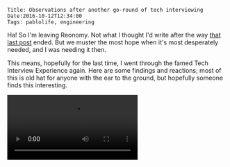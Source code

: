     Title: Observations after another go-round of tech interviewing
    Date:2016-10-12T12:34:00
    Tags: pablolife, engineering

Ha! So I'm leaving Reonomy. Not what I thought I'd write after the way [that
last post][29] ended. But we muster the most hope when it's most desperately
needed, and I was needing it then.

This means, hopefully for the last time, I went through the famed Tech Interview
Experience again. Here are some findings and reactions; most of this is old hat
for anyone with the ear to the ground, but hopefully someone finds this
interesting.

<video src="/img/2016/10/skeletor_exit.webm" loop="true" autoplay="true" />

<!-- more -->

## "Hopefully for the last time"?

There's a great passage in a favorite essay [_"Don't Call Yourself A Programmer,
And Other Career Advice"_][1]:

> **"Read ad. Send in resume. Go to job interview. Receive offer.” is the
> exception, not the typical case, for getting employment:** Most jobs are never
> available publicly, just like most worthwhile candidates are not available
> publicly (see [here][2]). Information about the position travels at approximately
> the speed of beer, sometimes lubricated by email. The decisionmaker at a
> company knows he needs someone. He tells his friends and business contacts.
> One of them knows someone — family, a roommate from college, someone they met
> at a conference, an ex-colleague, whatever. Introductions are made, a meeting
> happens, and they achieve agreement in principle on the job offer. Then the
> resume/HR department/formal offer dance comes about.

Perusing my public code, I've written [C code to build an obscure data structure
in a custom binary protocol][3], [Erlang code to read it][4] and [subsequently
play Scrabble with it][5], and [a terminal client in Ruby that wraps ncurses][6]
to interface with it. I've written [Go code to do OAuth on the Twitter API
without a library][7]. Most of that was done ~3-5 years ago, more recently I
wrote [a web app in Erlang][8].

And while I try to be humble, if I'm being honest it's hard to come out of the
last two startups I've had and feel anything other than that I was one of the
most effective and impactful engineers there. I wrote [the API backend that
powered two products][9], and for the previous gig I wrote 2.5 Android apps,
each in about 4-5 weeks ([1][10], [2][11], [3][12]).

So while I understand employers need to protect themselves and [too many
applicants can't program _anything_][13], it still feels pretty demeaning to
have to log into CoderPad and have someone ask me to write a function to
flatten a list while they watch, then get rejected because I had shaky fingers
hiding from a current employer at a Starbucks, or because I burned 15 minutes
because that was when I got bitten [that Ruby `puts` does something different
when you feed it an array][15] or somesuch.

So a personal goal of mine: for gigs after this one, either [start my own
company][14], or have built a network (and subsequently leverage it) to keep
these shenanigans to a minimum, because they are shenanigans.

## Observations

There is an **extremely high correlation** to anyone who looked up my work
before an interview and getting an offer. Anytime someone indicates to me that
they read a blog post of mine and/or clicked any of the above links into my
work, they almost always extend an offer.

Similarly, **there's never been a time when I was allowed to describe
[ScrabbleCheat][25] and not be offered a job after that.** That 6 year-old
project was a hell of an investment.

(the above two means that I get a little sad and frustrated when a company I
have interest in send me people who don't look into my work or let me show them
myself, since the probability of getting an offer after that dips to lower
levels).

**The most dangerous part (maybe generally, but I can say definitively for me)
is the phone screen.** By virtue of being on the phone, neither side is able to
make themselves too human to the other. If one side speaks with a heavy accent
that the other has trouble understanding, this can make the tech part more
challenging. Similarly, there's only so much ground you can cover in 40 minutes.

My biggest issue with this is that I think phone screens are misapplied:
companies try to make them full-blown programming tests rather than, well,
simple screens to weed out non-programmers. You're almost always asked to write
an extremely artificial problem (usually some standard library function like
[flatten][16] or an LRU cache) or something with a minor trick in it (interval
coalescing in an array of arrays) in some shared coding environment. The
candidate has to "think out loud" while they do it, and the interviewer watches
them, often bored for most of it.

My favorite treatment of this is [the approach Steve Yegge outlined years
ago:][17] be specific about a few areas you want to test, then test for a
_complete vacuum_ there, everything else is a pass. In his example:

* Can the candidate write syntactically valid code? FizzBuzz is just fine here,
  or even "write a function that returns the highest number in an array."

* Can the candidate speak intelligently about Object-Oriented Design? Naturally
  this may not apply to your firm if you're a Haskell shop or something, but
  then look for other "building blocks," like function composition.

* Does this candidate know the _basics_ of most data structures? Trees, lists,
  vectors, hashes…

* Does the candidate know about regexes, scripts, and command-line tools?

He adds a section on binary, I think that matters less for most application
programmers: other domains will want to check for that.

In short: your main duty is to ensure that you're not sending up a one-trick
pony, a cultural wasteland, or someone who can only talk about code at extremely
high levels but can't really produce it. After you've established that the
person knows enough to write code in a more comfortable environment, check more
rigorously for the strength you're looking for during onsites.

## Smarter people than me on this topic

* Cate Huston's [_How I Interview_][18] is pretty fabulous, as is her [_Things
  You Don't Learn In Technical Interviews_][19]. She also wrote [_this essay for
  Model View Culture_][20]. She's one of my favorite people to blog on tech and
  the industry, and hiring is no exception.

* I think diversity matters. Most Engineering teams are terrible at it. Carlos
  Bueno has written wonderfully about it on [_Inside the Mirrortocracy_][21] and
  [_Refactoring the Mirrortocracy_][22].

* Ann Harter [wrote and expanded on][24] a fabulous series of tweets on how to
  _engineer_ a tech interview using SCIENCE. Most processes are cargo-culted
  from what Big Companies do or what we ourselves have been subjected to,
  without much critical examination; it's especially jarring when tiny startups
  that build boring apps _insist!_ you hire someone who can write code fit for a
  space shuttle.<br /><br /><small>Pssst… past a certain point, the writing of
  your code is probably not what the success of your business hinges on.</small>

* Peter Seibel, likely inspired by the above bullet point, published a Gist of
  [what he wants in a candidate.][23] If you're looking to hire: on which do you
  agree? Is your process hitting some/any of those points? How?

* An excellent treatment of mistakes made during phone screens by Jocelyn
  Goldfein is [here][26].

* I find a lot to like in Dan Luu's [_Developer hiring and the market for
  lemons_][27] and [_We only hire the best means we only hire the
  trendiest_][28].

## So… what's next, Pablo?

Why, [ClassPass][30]! Thanks for asking, imaginary Pablo!

   [1]: http://www.kalzumeus.com/2011/10/28/dont-call-yourself-a-programmer/
   [2]: http://www.joelonsoftware.com/articles/FindingGreatDevelopers.html
   [3]: https://github.com/pablo-meier/ScrabbleCheat/tree/master/code/server/lib/bingad
   [4]: https://github.com/pablo-meier/ScrabbleCheat/blob/master/code/server/src/bin_trie.erl
   [5]: https://github.com/pablo-meier/ScrabbleCheat/blob/master/code/server/src/movesearch.erl
   [6]: https://github.com/pablo-meier/ScrabbleCheat/tree/master/code/clients/curses
   [7]: https://github.com/pablo-meier/Ebooker/blob/master/src/ebooker/oauth1/oauth1.go
   [8]: https://github.com/pablo-meier/ghostlight
   [9]: https://morepablo.com/2016/01/dropwizard-rollbar.html
   [10]: https://morepablo.com/2014/12/tech-of-sup-android.html
   [11]: https://morepablo.com/2014/12/tech-of-sup-android-libraries.html
   [12]: https://morepablo.com/2014/12/tech-of-sup-android-misc.html
   [13]: https://blog.codinghorror.com/why-cant-programmers-program/
   [14]: https://morepablo.com/2016/08/business-i-might-build.html
   [15]: http://ruby-doc.org/core-2.2.2/IO.html#method-i-puts
   [16]: http://erlang.org/doc/man/lists.html#flatten-1
   [17]: https://sites.google.com/site/steveyegge2/five-essential-phone-screen-questions
   [18]: http://www.catehuston.com/blog/2015/04/01/how-i-interview/
   [19]: http://www.catehuston.com/blog/2015/07/15/things-you-dont-learn-in-technical-interviews/
   [20]: https://modelviewculture.com/pieces/we-hire-the-best
   [21]: http://carlos.bueno.org/2014/06/mirrortocracy.html
   [22]: http://carlos.bueno.org/2014/06/refactoring.html
   [23]: https://gist.github.com/gigamonkey/359e35c36770ca6e9a0c
   [24]: https://storify.com/anyharder/disrupttechinterviews-using-psych-methods-maybe
   [25]: https://github.com/pablo-meier/ScrabbleCheat
   [26]: https://jocelyngoldfein.com/screening-youre-doing-it-wrong-70de1f797c1c#.t7kz0tyie
   [27]: http://danluu.com/hiring-lemons/
   [28]: https://danluu.com/programmer-moneyball/
   [29]: https://morepablo.com/2016/08/six-months-of-managing.html
   [30]: https://classpass.com
